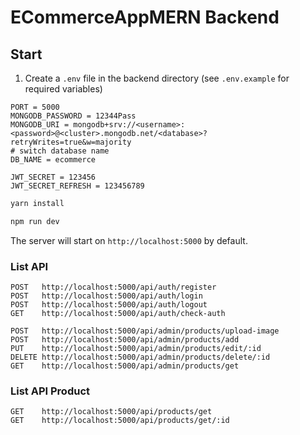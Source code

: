 # ECommerceAppMERN Backend

## Start

1. Create a `.env` file in the backend directory (see `.env.example` for required variables)

```env
PORT = 5000
MONGODB_PASSWORD = 12344Pass
MONGODB_URI = mongodb+srv://<username>:<password>@<cluster>.mongodb.net/<database>?retryWrites=true&w=majority
# switch database name
DB_NAME = ecommerce

JWT_SECRET = 123456
JWT_SECRET_REFRESH = 123456789
```

```bash
yarn install

npm run dev
```

The server will start on `http://localhost:5000` by default.

### List API

```
POST   http://localhost:5000/api/auth/register
POST   http://localhost:5000/api/auth/login
POST   http://localhost:5000/api/auth/logout
GET    http://localhost:5000/api/auth/check-auth

POST   http://localhost:5000/api/admin/products/upload-image
POST   http://localhost:5000/api/admin/products/add
PUT    http://localhost:5000/api/admin/products/edit/:id
DELETE http://localhost:5000/api/admin/products/delete/:id
GET    http://localhost:5000/api/admin/products/get
```

### List API Product

```
GET    http://localhost:5000/api/products/get
GET    http://localhost:5000/api/products/get/:id
```

